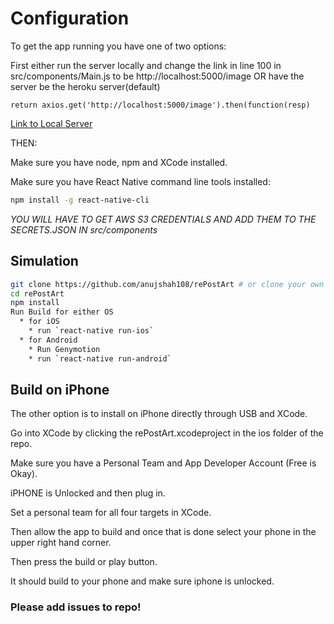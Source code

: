 Configuration
===

To get the app running you have one of two options:

First either run the server locally and change the link in line 100 in src/components/Main.js to be http://localhost:5000/image OR have the server be the heroku server(default)

```
return axios.get('http://localhost:5000/image').then(function(resp)
```
[Link to Local Server](https://github.com/anujshah108/rePostArtBackend)

THEN:

Make sure you have node, npm and XCode installed.

Make sure you have React Native command line tools installed:

```sh
npm install -g react-native-cli
```

*YOU WILL HAVE TO GET AWS S3 CREDENTIALS AND ADD THEM TO THE SECRETS.JSON IN src/components*

## Simulation


```sh
git clone https://github.com/anujshah108/rePostArt # or clone your own fork
cd rePostArt
npm install
Run Build for either OS
  * for iOS
    * run `react-native run-ios`
  * for Android
    * Run Genymotion
    * run `react-native run-android`
```

## Build on iPhone

The other option is to install on iPhone directly through USB and XCode.

Go into XCode by clicking the rePostArt.xcodeproject in the ios folder of the repo.

Make sure you have a Personal Team and App Developer Account (Free is Okay).

iPHONE is Unlocked and then plug in.

Set a personal team for all four targets in XCode.

Then allow the app to build and once that is done select your phone in the upper right hand corner.

Then press the build or play button.

It should build to your phone and make sure iphone is unlocked.

### Please add issues to repo!

